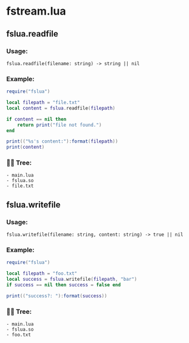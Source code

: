 # fstream.lua
## fslua.readfile
### Usage:
```
fslua.readfile(filename: string) -> string || nil
```
### Example:
```lua
require("fslua")

local filepath = "file.txt"
local content = fslua.readfile(filepath)

if content == nil then
    return print("file not found.")
end

print(("%s's content:"):format(filepath))
print(content)
```
### 🌲🌳 Tree:
```
- main.lua
- fslua.so
- file.txt
```
## fslua.writefile
### Usage:
```
fslua.writefile(filename: string, content: string) -> true || nil
```
### Example:
```lua
require("fslua")

local filepath = "foo.txt"
local success = fslua.writefile(filepath, "bar")
if success == nil then success = false end

print(("success?: "):format(success))
```
### 🌲🌳 Tree:
```
- main.lua
- fslua.so
- foo.txt
```